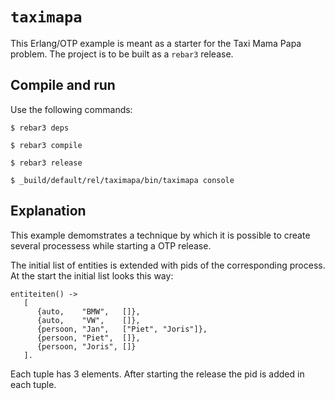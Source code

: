 # `taximapa`

This Erlang/OTP example is meant as a starter for the Taxi Mama Papa problem.
The project is to be built as a `rebar3` release.

## Compile and run

Use the following commands:

~~~~
$ rebar3 deps
~~~~

~~~~
$ rebar3 compile
~~~~

~~~~
$ rebar3 release
~~~~

~~~~
$ _build/default/rel/taximapa/bin/taximapa console
~~~~

## Explanation

This example demomstrates a technique by which it is possible
to create several processess while starting a OTP release.

The initial list of entities is extended with pids of the corresponding
process. At the start the initial list looks this way:

~~~~
entiteiten() ->
   [
      {auto,    "BMW",   []},
      {auto,    "VW",    []},
      {persoon, "Jan",   ["Piet", "Joris"]},
      {persoon, "Piet",  []},
      {persoon, "Joris", []}
   ].
~~~~

Each tuple has 3 elements. After starting the release the pid is added in each tuple.

